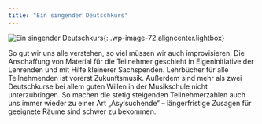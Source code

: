 ```yaml
---
title: "Ein singender Deutschkurs"
---
```


![Ein singender Deutschkurs](http://info.huerther-bruecke-der-kulturen.de/wp-content/uploads/2015/10/10424260_1573319806241248_3177927148700299917_n-300x225.jpg){: .wp-image-72.aligncenter.lightbox}

So gut wir uns alle verstehen, so viel m&uuml;ssen wir auch improvisieren. Die Anschaffung von Material f&uuml;r die Teilnehmer geschieht in Eigeninitiative der Lehrenden und mit Hilfe kleinerer Sachspenden. Lehrb&uuml;cher f&uuml;r alle Teilnehmenden ist vorerst Zukunftsmusik. Au&szlig;erdem sind mehr als zwei Deutschkurse bei allem guten Willen in der Musikschule nicht unterzubringen. So machen die stetig steigenden Teilnehmerzahlen auch uns immer wieder zu einer Art „Asylsuchende“ – l&auml;ngerfristige Zusagen f&uuml;r geeignete R&auml;ume sind schwer zu bekommen.

